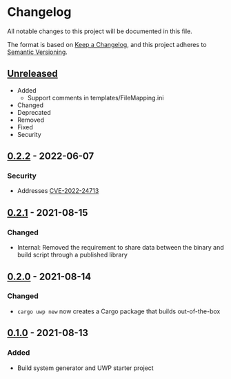 # Changelog
All notable changes to this project will be documented in this file.

The format is based on [Keep a Changelog](https://keepachangelog.com/en/1.0.0/),
and this project adheres to [Semantic Versioning](https://semver.org/spec/v2.0.0.html).

## [Unreleased]
- Added
  - Support comments in templates/FileMapping.ini
- Changed
- Deprecated
- Removed
- Fixed
- Security

## [0.2.2] - 2022-06-07
### Security
- Addresses [CVE-2022-24713](https://www.cve.org/CVERecord?id=CVE-2022-24713)

## [0.2.1] - 2021-08-15
### Changed
- Internal: Removed the requirement to share data between the binary and build script through a published library

## [0.2.0] - 2021-08-14
### Changed
- `cargo uwp new` now creates a Cargo package that builds out-of-the-box

## [0.1.0] - 2021-08-13
### Added
- Build system generator and UWP starter project

[Unreleased]: https://github.com/tim-weis/cargo-uwp/compare/master...develop
[0.2.2]: https://github.com/tim-weis/cargo-uwp/compare/0.2.1...0.2.2
[0.2.1]: https://github.com/tim-weis/cargo-uwp/compare/0.2.0...0.2.1
[0.2.0]: https://github.com/tim-weis/cargo-uwp/compare/0.1.0...0.2.0
[0.1.0]: https://github.com/tim-weis/cargo-uwp/tree/0.1.0
